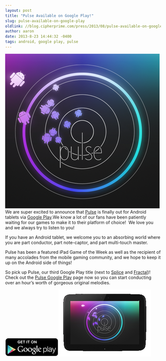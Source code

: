 ```yaml
---
layout: post
title: "Pulse Available on Google Play!"
slug: pulse-available-on-google-play
oldlink: //blog.cipherprime.com/press/2013/08/pulse-available-on-google-play
author: aaron
date: 2013-8-23 14:44:32 -0400
tags: android, google play, pulse
---
```


[![androidannouncement](/img/blog/androidannouncement.png)](/img/blog/androidannouncement.png)We are super excited to announce that [Pulse](http://www.cipherprime.com/games/pulse "Pulse") is finally out for Android tablets via [Google Play](https://play.google.com/store/apps/developer?id=Cipher+Prime+Studios "Pulse on Google Play").We know a lot of our fans have been patiently waiting for our games to make it to their platform of choice!  We love you and we always try to listen to you!

If you have an Android tablet, we welcome you to an absorbing world where you are part conductor, part note-captor, and part multi-touch master.

Pulse has been a featured iPad Game of the Week as well as the recipient of many accolades from the mobile gaming community, and we hope to keep it up on the Android side of things!

So pick up Pulse, our third Google Play title (next to [Splice](https://play.google.com/store/apps/details?id=com.cipherprime.splice "Splice on Google Play") and [Fractal](https://play.google.com/store/apps/details?id=com.cipherprime.fractal "Fractal on Google Play"))!   Check out the [Pulse Google Play](https://play.google.com/store/apps/details?id=com.cipherprime.pulse "Pulse on Google Play") page now so you can start conducting over an hour’s worth of gorgeous original melodies.

[![GetItOnGooglePlay](/img/blog/GetItOnGooglePlay.png)](https://play.google.com/store/apps/details?id=com.cipherprime.pulse)![PulseAndroid](/img/blog/PulseAndroid.png)
